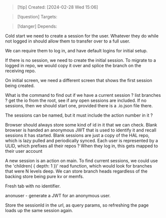 
>[!tip] Created: [2024-02-28 Wed 15:06]

>[!question] Targets: 

>[!danger] Depends: 

Cold start we need to create a session for the user.
Whatever they do while not logged in should allow them to transfer over to a full user.

We can require them to log in, and have default logins for initial setup.

If there is no session, we need to create the initial session.
To migrate to a logged in repo, we would copy it over and splice the branch on the receiving repo.

On initial screen, we need a different screen that shows the first session being created.

What is the command to find out if we have a current session ?
list branches ?
get the io from the root, see if any open sessions are included.
If no sessions, then we should start one, provided there is a .io.json file there.

The sessions can be named, but it must include the action number in it ?

Browser should always store some kind of id in it that we can check.
Blank browser is handed an anonymous JWT that is used to identify it and recall sessions it has started.
Blank sessions are just a copy of the HAL repo, which is lazy pulled and periodically synced.
Each user is represented by a ULID, which prefixes all their repos ?
When they log in, this gets mapped to their user account

A new session is an action on main.
To find current sessions, we could use the 'children( { depth: 1 })' read function, which would look for branches that were N levels deep.  We can store branch heads regardless of the backing store being pure kv or memfs.

Fresh tab with no identifier.

anonuser - generate a JWT for an anonymous user.

Store the sessionId in the url, as query params, so refreshing the page loads up the same session again.
